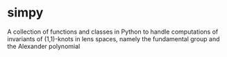 # simpy
A collection of functions and classes in Python to handle computations of invariants of (1,1)-knots in lens spaces, namely the fundamental group and the Alexander polynomial

